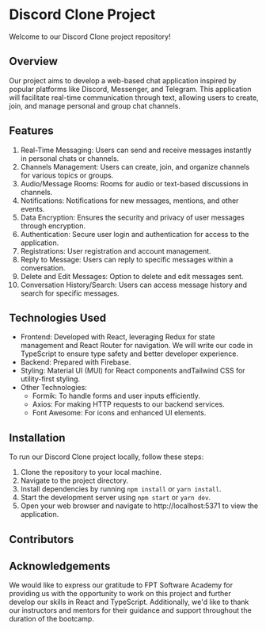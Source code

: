 # Discord Clone Project

Welcome to our Discord Clone project repository!

## Overview

Our project aims to develop a web-based chat application inspired by popular platforms like Discord, Messenger, and Telegram. This application will facilitate real-time communication through text, allowing users to create, join, and manage personal and group chat channels.

## Features

1. Real-Time Messaging: Users can send and receive messages instantly in personal chats or channels.
2. Channels Management: Users can create, join, and organize channels for various topics or groups.
3. Audio/Message Rooms: Rooms for audio or text-based discussions in channels.
4. Notifications: Notifications for new messages, mentions, and other events.
5. Data Encryption: Ensures the security and privacy of user messages through encryption.
6. Authentication: Secure user login and authentication for access to the application.
7. Registrations: User registration and account management.
8. Reply to Message: Users can reply to specific messages within a conversation.
9. Delete and Edit Messages: Option to delete and edit messages sent.
10. Conversation History/Search: Users can access message history and search for specific messages.

## Technologies Used

* Frontend: Developed with React, leveraging Redux for state management and React Router for navigation. We will write our code in TypeScript to ensure type safety and better developer experience.
* Backend: Prepared with Firebase.
* Styling: Material UI (MUI) for React components andTailwind CSS for utility-first styling. 
* Other Technologies:
    * Formik: To handle forms and user inputs efficiently.
    * Axios: For making HTTP requests to our backend services.
    *  Font Awesome: For icons and enhanced UI elements.

## Installation

To run our Discord Clone project locally, follow these steps:

1. Clone the repository to your local machine.
2. Navigate to the project directory.
3. Install dependencies by running `npm install` or `yarn install`.
4. Start the development server using `npm start` or `yarn dev`.
5. Open your web browser and navigate to http://localhost:5371 to view the application.

## Contributors


## Acknowledgements

We would like to express our gratitude to FPT Software Academy for providing us with the opportunity to work on this project and further develop our skills in React and TypeScript. Additionally, we'd like to thank our instructors and mentors for their guidance and support throughout the duration of the bootcamp.
